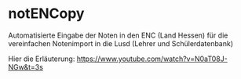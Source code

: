 # notENCopy
Automatisierte Eingabe der Noten in den ENC (Land Hessen) für die vereinfachen Notenimport in die Lusd (Lehrer und Schülerdatenbank)

Hier die Erläuterung:
https://www.youtube.com/watch?v=N0aT08J-NGw&t=3s
